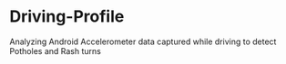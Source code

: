 # Driving-Profile
Analyzing Android Accelerometer data captured while driving to detect Potholes and Rash turns 

